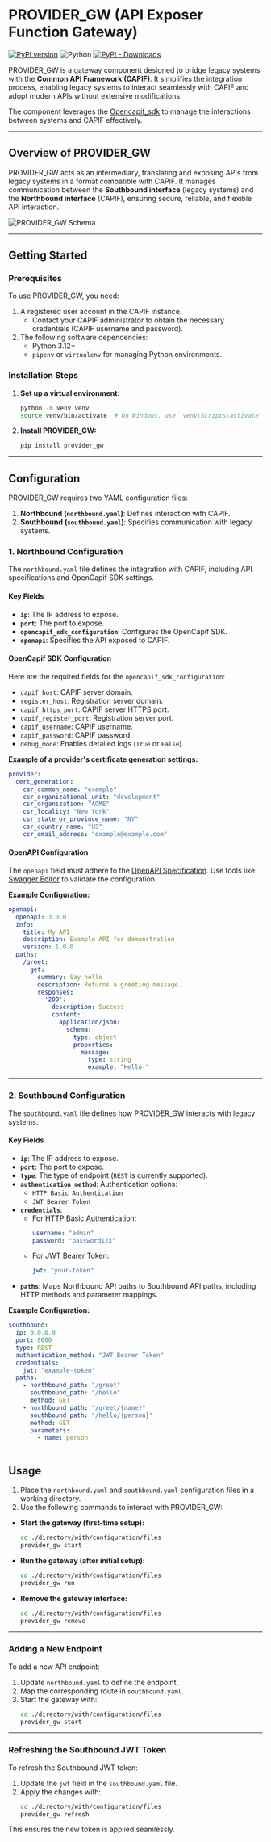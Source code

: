 # PROVIDER_GW (API Exposer Function Gateway)
[![PyPI version](https://img.shields.io/pypi/v/provider-gw.svg)](https://pypi.org/project/provider-gw/) ![Python](https://img.shields.io/badge/python-v3.12+-blue.svg) [![PyPI - Downloads](https://img.shields.io/pypi/dm/provider-gw)](https://pypi.org/project/provider-gw/)


PROVIDER_GW is a gateway component designed to bridge legacy systems with the **Common API Framework (CAPIF)**. It simplifies the integration process, enabling legacy systems to interact seamlessly with CAPIF and adopt modern APIs without extensive modifications.

The component leverages the [Opencapif_sdk](https://github.com/Telefonica/pesp_capif_sdk/tree/develop) to manage the interactions between systems and CAPIF effectively.

---

## Overview of PROVIDER_GW

PROVIDER_GW acts as an intermediary, translating and exposing APIs from legacy systems in a format compatible with CAPIF. It manages communication between the **Southbound interface** (legacy systems) and the **Northbound interface** (CAPIF), ensuring secure, reliable, and flexible API interaction.

![PROVIDER_GW Schema](./docs/provider_gw_schema.png)

---

## Getting Started

### Prerequisites

To use PROVIDER_GW, you need:
1. A registered user account in the CAPIF instance.
   - Contact your CAPIF administrator to obtain the necessary credentials (CAPIF username and password).
2. The following software dependencies:
   - Python 3.12+
   - `pipenv` or `virtualenv` for managing Python environments.

### Installation Steps

1. **Set up a virtual environment:**
   ```bash
   python -m venv venv
   source venv/bin/activate  # On Windows, use `venv\Scripts\activate`
   ```

2. **Install PROVIDER_GW:**
   ```bash
   pip install provider_gw
   ```

---

## Configuration

PROVIDER_GW requires two YAML configuration files:
1. **Northbound (`northbound.yaml`)**: Defines interaction with CAPIF.
2. **Southbound (`southbound.yaml`)**: Specifies communication with legacy systems.

### 1. Northbound Configuration

The `northbound.yaml` file defines the integration with CAPIF, including API specifications and OpenCapif SDK settings.

#### Key Fields

- **`ip`**: The IP address to expose.
- **`port`**: The port to expose.
- **`opencapif_sdk_configuration`**: Configures the OpenCapif SDK.
- **`openapi`**: Specifies the API exposed to CAPIF.

#### OpenCapif SDK Configuration

Here are the required fields for the `opencapif_sdk_configuration`:

- `capif_host`: CAPIF server domain.
- `register_host`: Registration server domain.
- `capif_https_port`: CAPIF server HTTPS port.
- `capif_register_port`: Registration server port.
- `capif_username`: CAPIF username.
- `capif_password`: CAPIF password.
- `debug_mode`: Enables detailed logs (`True` or `False`).

**Example of a provider's certificate generation settings:**

```yaml
provider:
  cert_generation:
    csr_common_name: "example"
    csr_organizational_unit: "development"
    csr_organization: "ACME"
    csr_locality: "New York"
    csr_state_or_province_name: "NY"
    csr_country_name: "US"
    csr_email_address: "example@example.com"
```

#### OpenAPI Configuration

The `openapi` field must adhere to the [OpenAPI Specification](https://spec.openapis.org/oas/v3.0.3). Use tools like [Swagger Editor](https://editor.swagger.io/) to validate the configuration.

**Example Configuration:**

```yaml
openapi:
  openapi: 3.0.0
  info:
    title: My API
    description: Example API for demonstration
    version: 1.0.0
  paths:
    /greet:
      get:
        summary: Say hello
        description: Returns a greeting message.
        responses:
          '200':
            description: Success
            content:
              application/json:
                schema:
                  type: object
                  properties:
                    message:
                      type: string
                      example: "Hello!"
```

---

### 2. Southbound Configuration

The `southbound.yaml` file defines how PROVIDER_GW interacts with legacy systems.

#### Key Fields

- **`ip`**: The IP address to expose.
- **`port`**: The port to expose.
- **`type`**: The type of endpoint (`REST` is currently supported).
- **`authentication_method`**: Authentication options:
  - `HTTP Basic Authentication`
  - `JWT Bearer Token`
- **`credentials`**:
  - For HTTP Basic Authentication:
    ```yaml
    username: "admin"
    password: "password123"
    ```
  - For JWT Bearer Token:
    ```yaml
    jwt: "your-token"
    ```
- **`paths`**: Maps Northbound API paths to Southbound API paths, including HTTP methods and parameter mappings.

**Example Configuration:**

```yaml
southbound:
  ip: 0.0.0.0
  port: 8000
  type: REST
  authentication_method: "JWT Bearer Token"
  credentials:
    jwt: "example-token"
  paths:
    - northbound_path: "/greet"
      southbound_path: "/hello"
      method: GET
    - northbound_path: "/greet/{name}"
      southbound_path: "/hello/{person}"
      method: GET
      parameters:
        - name: person
```

---

## Usage

1. Place the `northbound.yaml` and `southbound.yaml` configuration files in a working directory.
2. Use the following commands to interact with PROVIDER_GW:

- **Start the gateway (first-time setup):**
  ```bash
  cd ./directory/with/configuration/files
  provider_gw start
  ```

- **Run the gateway (after initial setup):**
  ```bash
  cd ./directory/with/configuration/files
  provider_gw run
  ```

- **Remove the gateway interface:**
  ```bash
  cd ./directory/with/configuration/files
  provider_gw remove
  ```

---

### Adding a New Endpoint

To add a new API endpoint:

1. Update `northbound.yaml` to define the endpoint.
2. Map the corresponding route in `southbound.yaml`.
3. Start the gateway with:
   ```bash
   cd ./directory/with/configuration/files
   provider_gw start
   ```

---

### Refreshing the Southbound JWT Token

To refresh the Southbound JWT token:

1. Update the `jwt` field in the `southbound.yaml` file.
2. Apply the changes with:
   ```bash
   cd ./directory/with/configuration/files
   provider_gw refresh
   ```

This ensures the new token is applied seamlessly.